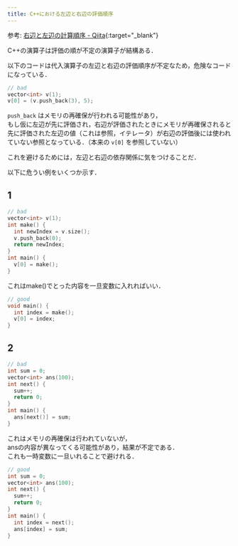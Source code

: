 ```yaml
---
title: C++における左辺と右辺の評価順序
---
```


参考: [右辺と左辺の計算順序 - Qiita](https://qiita.com/Nabetani/items/e0bcfd6a99bf417f419d){:target="_blank"}<!--_-->

C++の演算子は評価の順が不定の演算子が結構ある．

以下のコードは代入演算子の左辺と右辺の評価順序が不定なため，危険なコードになっている．

```cpp
// bad
vector<int> v(1);
v[0] = (v.push_back(3), 5);
```

`push_back` はメモリの再確保が行われる可能性があり，  
もし仮に左辺が先に評価され，右辺が評価されたときにメモリが再確保されると  
先に評価された左辺の値（これは参照，イテレータ）が右辺の評価後には使われていない参照となっている．（本来の `v[0]` を参照していない）

これを避けるためには，左辺と右辺の依存関係に気をつけることだ．

以下に危うい例をいくつか示す．

## 1

```cpp
// bad
vector<int> v(1);
int make() {
  int newIndex = v.size();
  v.push_back(0);
  return newIndex;
}
int main() {
  v[0] = make();
}
```

これはmake()でとった内容を一旦変数に入れればいい．

```cpp
// good
void main() {
  int index = make();
  v[0] = index;
}
```

## 2

```cpp
// bad
int sum = 0;
vector<int> ans(100);
int next() {
  sum++;
  return 0;
}
int main() {
  ans[next()] = sum;
}
```

これはメモリの再確保は行われていないが，  
ansの内容が異なってくる可能性があり，結果が不定である．  
これも一時変数に一旦いれることで避けれる．

```cpp
// good
int sum = 0;
vector<int> ans(100);
int next() {
  sum++;
  return 0;
}
int main() {
  int index = next();
  ans[index] = sum;
}
```

